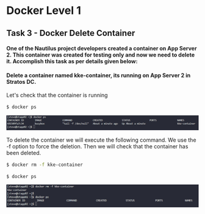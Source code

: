 # Docker Level 1

## Task 3 - Docker Delete Container

#### One of the Nautilus project developers created a container on App Server 2. This container was created for testing only and now we need to delete it. Accomplish this task as per details given below:

#### Delete a container named kke-container, its running on App Server 2 in Stratos DC.

Let's check that the container is running

```bash
$ docker ps
```

![docker ps command](/img/DOCKER/DockerL01/Task03_01_docker_ps.png)

To delete the container we will execute the following command. We use the -f option to force the deletion. Then we will check that the container has been deleted.

```bash
$ docker rm -f kke-container
```

```bash
$ docker ps
```

![docker rm command](/img/DOCKER/DockerL01/Task03_02_docker_rm.png)
